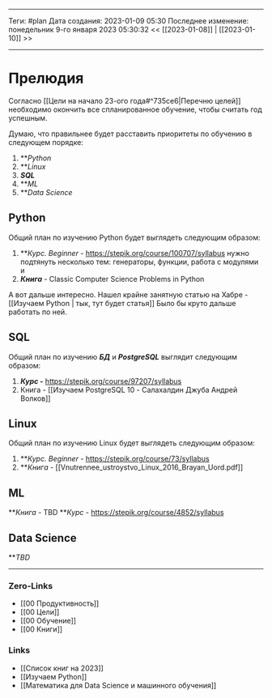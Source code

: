 ___
Теги: #plan 
Дата создания: 2023-01-09 05:30 
Последнее изменение: понедельник 9-го января 2023 05:30:32
<< [[2023-01-08]] | [[2023-01-10]] >> 
___
# Прелюдия

Согласно [[Цели на начало 23-ого года#^735ce6|Перечню целей]] необходимо окончить все спланированное обучение, чтобы считать год успешным.

Думаю, что правильнее будет расставить приоритеты по обучению в следующем порядке:
1. ***Python*
2. ***Linux*
3. ***SQL***
4. ***ML*
5. ***Data Science*

## Python

Общий план по изучению Python будет выглядеть следующим образом:
1. ***Курс. Beginner* - https://stepik.org/course/100707/syllabus
   нужно подтянуть несколько тем: генераторы, функции, работа с модулями и 
2. ***Книга*** -  Classic Computer Science Problems in Python

А вот дальше интересно. Нашел крайне занятную статью на Хабре - [[Изучаем Python | тык, тут будет статья]] Было бы круто дальше работать по ней.

## SQL

Общий план по изучению ***БД*** и ***PostgreSQL*** выглядит следующим образом:
1. ***Курс -*** https://stepik.org/course/97207/syllabus
2. Книга - [[Изучаем PostgreSQL 10 - Салахалдин Джуба Андрей Волков]]

## Linux

Общий план по изучению Linux будет выглядеть следующим образом:
1. ***Курс. Beginner* - https://stepik.org/course/73/syllabus
2. ***Книга* - [[Vnutrennee_ustroystvo_Linux_2016_Brayan_Uord.pdf]]

## ML

***Книга* - TBD
***Курс* - https://stepik.org/course/4852/syllabus

## Data Science

***TBD*
___
### Zero-Links
- [[00 Продуктивность]]
- [[00 Цели]]
- [[00 Обучение]]
- [[00 Книги]]

### Links
- [[Список книг на 2023]]
- [[Изучаем Python]]
- [[Математика для Data Science и машинного обучения]]
